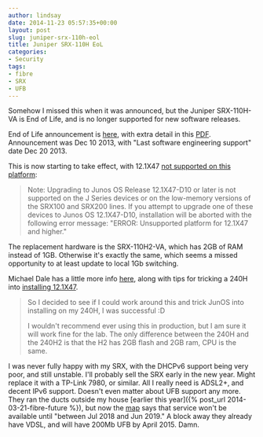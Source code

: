 ```yaml
---
author: lindsay
date: 2014-11-23 05:57:35+00:00
layout: post
slug: juniper-srx-110h-eol
title: Juniper SRX-110H EoL
categories:
- Security
tags:
- fibre
- SRX
- UFB
---
```


Somehow I missed this when it was announced, but the Juniper SRX-110H-VA is End of Life, and is no longer supported for new software releases.

End of Life announcement is [here](http://kb.juniper.net/InfoCenter/index?page=content&id=TSB16275), with extra detail in this [PDF](http://kb.juniper.net/resources/sites/CUSTOMERSERVICE/content/live/TECHNICAL_BULLETINS/16000/TSB16275/en_US/TSB16275.pdf). Announcement was Dec 10 2013, with "Last software engineering support" date Dec 20 2013.

This is now starting to take effect, with 12.1X47 [not supported on this platform](http://www.juniper.net/techpubs/en_US/junos12.1x47/information-products/topic-collections/release-notes/12.1x47/index.html):

> Note: Upgrading to Junos OS Release 12.1X47-D10 or later is not supported on the J Series devices or on the low-memory versions of the SRX100 and SRX200 lines. If you attempt to upgrade one of these devices to Junos OS 12.1X47-D10, installation will be aborted with the following error message:
> "ERROR: Unsupported platform <platform-name >for 12.1X47 and higher."

The replacement hardware is the SRX-110H2-VA, which has 2GB of RAM instead of 1GB. Otherwise it's exactly the same, which seems a missed opportunity to at least update to local 1Gb switching.

Michael Dale has a little more info [here](http://michaeldale.com.au/archive/2014/08/23/junos-121x47-first-gen-srx-devices-are-no-longer-supported/), along with tips for tricking a 240H into [installing 12.1X47](http://michaeldale.com.au/archive/2014/08/23/running-junos-121x47-on-first-gen-srx240h/).

> So I decided to see if I could work around this and trick JunOS into installing on my 240H, I was successful :D
>
> I wouldn't recommend ever using this in production, but I am sure it will work fine for the lab. The only difference between the 240H and the 240H2 is that the H2 has 2GB flash and 2GB ram, CPU is the same.

I was never fully happy with my SRX, with the DHCPv6 support being very poor, and still unstable. I'll probably sell the SRX early in the new year. Might replace it with a TP-Link 7980, or similar. All I really need is ADSL2+, and decent IPv6 support. Doesn't even matter about UFB support any more. They ran the ducts outside my house [earlier this year]({% post_url 2014-03-21-fibre-future %}), but now the [map](http://www.chorus.co.nz/maps) says that service won't be available until "between Jul 2018 and Jun 2019." A block away they already have VDSL, and will have 200Mb UFB by April 2015. Damn.
